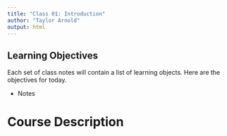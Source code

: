 ```yaml
---
title: "Class 01: Introduction"
author: "Taylor Arnold"
output: html
---
```




## Learning Objectives

Each set of class notes will contain a list of learning objects. Here are the
objectives for today.

- Notes

# Course Description

